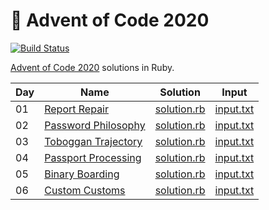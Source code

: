 # :christmas_tree: Advent of Code 2020

[![Build Status](https://travis-ci.com/janstol/advent-of-code-2020.svg?branch=master)](https://travis-ci.com/janstol/advent-of-code-2020)

[Advent of Code 2020](https://adventofcode.com/2020) solutions in Ruby.

| Day | Name | Solution | Input |
| --- | ---  | ---      | ---   |
| 01 | [Report Repair](https://adventofcode.com/2020/day/1) | [solution.rb](lib/day01/solution.rb) | [input.txt](lib/day01/input.txt) |
| 02 | [Password Philosophy](https://adventofcode.com/2020/day/2) | [solution.rb](lib/day02/solution.rb) | [input.txt](lib/day02/input.txt) |
| 03 | [Toboggan Trajectory](https://adventofcode.com/2020/day/3) | [solution.rb](lib/day03/solution.rb) | [input.txt](lib/day03/input.txt) |
| 04 | [Passport Processing](https://adventofcode.com/2020/day/4) | [solution.rb](lib/day04/solution.rb) | [input.txt](lib/day04/input.txt) |
| 05 | [Binary Boarding](https://adventofcode.com/2020/day/5) | [solution.rb](lib/day05/solution.rb) | [input.txt](lib/day05/input.txt) |
| 06 | [Custom Customs](https://adventofcode.com/2020/day/6) | [solution.rb](lib/day06/solution.rb) | [input.txt](lib/day06/input.txt) |